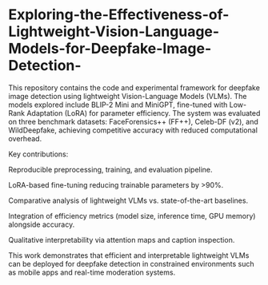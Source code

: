 # Exploring-the-Effectiveness-of-Lightweight-Vision-Language-Models-for-Deepfake-Image-Detection-
This repository contains the code and experimental framework for deepfake image detection using lightweight Vision-Language Models (VLMs). The models explored include BLIP-2 Mini and MiniGPT, fine-tuned with Low-Rank Adaptation (LoRA) for parameter efficiency. The system was evaluated on three benchmark datasets: FaceForensics++ (FF++), Celeb-DF (v2), and WildDeepfake, achieving competitive accuracy with reduced computational overhead.

Key contributions:

Reproducible preprocessing, training, and evaluation pipeline.

LoRA-based fine-tuning reducing trainable parameters by >90%.

Comparative analysis of lightweight VLMs vs. state-of-the-art baselines.

Integration of efficiency metrics (model size, inference time, GPU memory) alongside accuracy.

Qualitative interpretability via attention maps and caption inspection.

This work demonstrates that efficient and interpretable lightweight VLMs can be deployed for deepfake detection in constrained environments such as mobile apps and real-time moderation systems.
